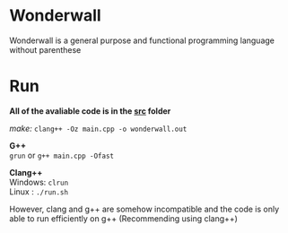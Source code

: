 # Wonderwall
Wonderwall is a general purpose and functional programming language without parenthese

# Run
**All of the avaliable code is in the [src](/src) folder**

*make:* `clang++ -Oz main.cpp -o wonderwall.out`

**G++**
<br>
`grun` or `g++ main.cpp -Ofast`

**Clang++**
<br>
Windows: `clrun`
<br>
Linux : `./run.sh`
<br>


However, clang and g++ are somehow incompatible and the code is only able to run efficiently on g++ (Recommending using clang++)
